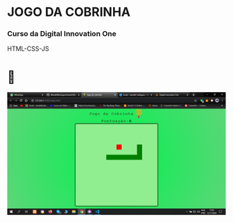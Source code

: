 <h1>JOGO DA COBRINHA</h1> 
<h3>Curso da Digital Innovation One</h3>

HTML-CSS-JS

# :snake:

![Alt Text](Captura_de_Tela.png)

